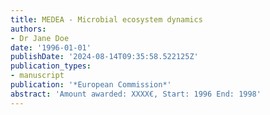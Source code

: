 ```yaml
---
title: MEDEA - Microbial ecosystem dynamics
authors:
- Dr Jane Doe
date: '1996-01-01'
publishDate: '2024-08-14T09:35:58.522125Z'
publication_types:
- manuscript
publication: '*European Commission*'
abstract: 'Amount awarded: XXXX€, Start: 1996 End: 1998'
---
```

